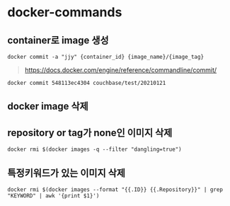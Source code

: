 # docker-commands

## container로 image 생성

```
docker commit -a "jjy" {container_id} {image_name}/{image_tag}
```

>https://docs.docker.com/engine/reference/commandline/commit/
```
docker commit 548113ec4304 couchbase/test/20210121 
```

## docker image 삭제

## repository or tag가 none인 이미지 삭제

```
docker rmi $(docker images -q --filter "dangling=true")
```

## 특정키워드가 있는 이미지 삭제

```
docker rmi $(docker images --format "{{.ID}} {{.Repository}}" | grep "KEYWORD" | awk '{print $1}')
```
